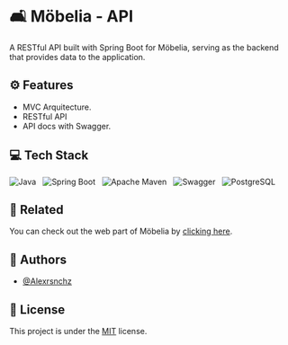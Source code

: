 
# 🛋 Möbelia - API

A RESTful API built with Spring Boot for Möbelia, serving as the backend that provides data to the application.

## ⚙️ Features

- MVC Arquitecture.
- RESTful API
- API docs with Swagger.

## 💻 Tech Stack

![Java](https://img.shields.io/badge/java-%23ED8B00.svg?style=for-the-badge&logo=openjdk&logoColor=white)&nbsp;&nbsp;&nbsp;![Spring Boot](https://img.shields.io/badge/Spring_Boot-6DB33F?style=for-the-badge&logo=spring-boot&logoColor=white)&nbsp;&nbsp;&nbsp;![Apache Maven](https://img.shields.io/badge/apache_maven-C71A36?style=for-the-badge&logo=apachem)&nbsp;&nbsp;&nbsp;![Swagger](https://img.shields.io/badge/Swagger-85EA2D?style=for-the-badge&logo=Swagger&logoColor=white)&nbsp;&nbsp;&nbsp;![PostgreSQL](https://img.shields.io/badge/PostgreSQL-316192?style=for-the-badge&logo=postgresql&logoColor=white)&nbsp;&nbsp;&nbsp;
## 🔗 Related

You can check out the web part of Möbelia by [clicking here](https://github.com/Alexrsnchz/mobelia-web).

## 👤 Authors

- [@Alexrsnchz](https://www.github.com/Alexrsnchz)

## 📜 License

This project is under the [MIT](https://choosealicense.com/licenses/mit/) license.
